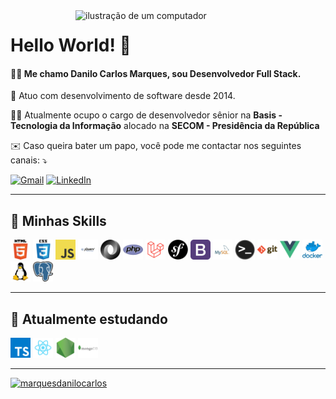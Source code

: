 <img src="https://i.ibb.co/bXwY82B/Java-Development-Services.png" alt="ilustração de um computador" min-width="400px" max-width="400px" width="400px" align="right">

<h1>Hello World! 👋</h1>
<h4 align="left"> 
   🙋‍♂️ Me chamo Danilo Carlos Marques, sou Desenvolvedor Full Stack.
</h4>

<p align="left">
  🏅 Atuo com desenvolvimento de software desde 2014.
</p>

<p>👨‍💻 Atualmente ocupo o cargo de desenvolvedor sênior na <strong>Basis - Tecnologia da Informação</strong> 
alocado na <strong>SECOM - Presidência da República</strong></p>

<p align="left">
  ✉️ Caso queira bater um papo, você pode me contactar nos seguintes canais: ⤵️
</p>

<p align="left">
  <a href="mailto:marquesdanilocarlos@gmail.com" title="Gmail">
  <img src="https://img.shields.io/badge/-Gmail-FF0000?style=flat-square&labelColor=FF0000&logo=gmail&logoColor=white&link=LINK-DO-SEU-GMAIL" alt="Gmail"/></a>
  <a href="https://www.linkedin.com/in/marquesdanilocarlos/" title="LinkedIn">
  <img src="https://img.shields.io/badge/-Linkedin-0e76a8?style=flat-square&logo=Linkedin&logoColor=white&link=LINK-DO-SEU-LINKEDIN" alt="LinkedIn"/></a>
</p>

---
## 🚀 Minhas Skills

<img height="32" src="https://raw.githubusercontent.com/github/explore/80688e429a7d4ef2fca1e82350fe8e3517d3494d/topics/html/html.png" alt="HTML5"/>
<img height="32" src="https://raw.githubusercontent.com/github/explore/80688e429a7d4ef2fca1e82350fe8e3517d3494d/topics/css/css.png" alt="CSS"/>
<img height="32" src="https://raw.githubusercontent.com/github/explore/80688e429a7d4ef2fca1e82350fe8e3517d3494d/topics/javascript/javascript.png" alt="Javascript"/>
<img height="32" src="https://raw.githubusercontent.com/github/explore/main/topics/jquery/jquery.png" alt="Jquery"/>
<img height="32" src="https://raw.githubusercontent.com/github/explore/main/topics/json/json.png" alt="JSON"/>
<img height="32" src="https://raw.githubusercontent.com/github/explore/main/topics/php/php.png" alt="PHP"/>
<img height="32" src="https://raw.githubusercontent.com/github/explore/main/topics/laravel/laravel.png" alt="Laravel"/>
<img height="32" src="https://raw.githubusercontent.com/github/explore/main/topics/symfony/symfony.png" alt="Symfony"/>
<img height="32" src="https://raw.githubusercontent.com/github/explore/80688e429a7d4ef2fca1e82350fe8e3517d3494d/topics/bootstrap/bootstrap.png" alt="Bootstrap"/>
<img height="32" src="https://raw.githubusercontent.com/github/explore/80688e429a7d4ef2fca1e82350fe8e3517d3494d/topics/mysql/mysql.png" alt="MySQL"/>
<img height="32" src="https://raw.githubusercontent.com/github/explore/main/topics/terminal/terminal.png" alt="Terminal"/>
<img height="32" src="https://raw.githubusercontent.com/github/explore/main/topics/git/git.png" alt="GIT"/>
<img height="32" src="https://raw.githubusercontent.com/github/explore/main/topics/vue/vue.png" alt="Vue"/>
<img height="32" src="https://raw.githubusercontent.com/github/explore/main/topics/docker/docker.png" alt="Docker"/>
<img height="32" src="https://raw.githubusercontent.com/github/explore/main/topics/linux/linux.png" alt="Linux"/>
<img height="32" src="https://raw.githubusercontent.com/github/explore/80688e429a7d4ef2fca1e82350fe8e3517d3494d/topics/postgresql/postgresql.png" alt="PostegreSQL"/>

---
## 📖 **Atualmente estudando**
<img height="32" src="https://raw.githubusercontent.com/github/explore/80688e429a7d4ef2fca1e82350fe8e3517d3494d/topics/typescript/typescript.png" alt="Typescript"/>
<img height="32" src="https://raw.githubusercontent.com/github/explore/80688e429a7d4ef2fca1e82350fe8e3517d3494d/topics/react/react.png" alt="React"/>
<img height="32" src="https://raw.githubusercontent.com/github/explore/80688e429a7d4ef2fca1e82350fe8e3517d3494d/topics/nodejs/nodejs.png" alt="Nodejs"/>
<img height="32" src="https://raw.githubusercontent.com/github/explore/80688e429a7d4ef2fca1e82350fe8e3517d3494d/topics/mongodb/mongodb.png" alt="MongoDB"/>

---

[![marquesdanilocarlos](https://github-readme-stats.vercel.app/api/top-langs/?username=marquesdanilocarlos&hide=html&layout=compact&theme=default)](https://github.com/anuraghazra/github-readme-stats)
